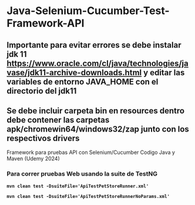 # Java-Selenium-Cucumber-Test-Framework-API

## Importante para evitar errores se debe instalar jdk 11 https://www.oracle.com/cl/java/technologies/javase/jdk11-archive-downloads.html y editar las variables de entorno JAVA_HOME con el directorio del jdk11

## Se debe incluir carpeta bin en resources dentro debe contener las carpetas apk/chromewin64/windows32/zap junto con los respectivos drivers



Framework para pruebas API con Selenium/Cucumber Codigo Java y Maven (Udemy 2024)

### Para correr pruebas Web usando la suite de TestNG


**`mvn clean test -DsuiteFile='ApiTestPetStoreRunner.xml'`**

**`mvn clean test -DsuiteFile='ApiTestPetStoreRunnerNoParams.xml'`**




